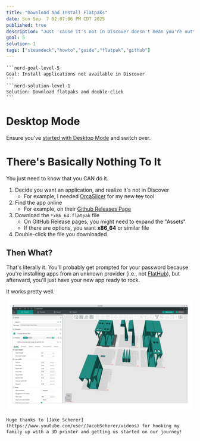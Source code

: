 ```yaml
---
title: "Download and Install Flatpaks"
date: Sun Sep  7 02:07:06 PM CDT 2025
published: true
description: "Just 'cause it's not in Discover doesn't mean you're outta luck!"
goal: 5
solution: 1
tags: ["steamdeck","howto","guide","flatpak","github"]
---
```

````flare
```nerd-goal-level-5
Goal: Install applications not available in Discover
```
```nerd-solution-level-1
Solution: Download flatpaks and double-click
```
````
# Desktop Mode

Ensure you've [started with Desktop Mode](#/steamdeck/guides/desktop-mode-sudo-password) and switch over.

# There's Basically Nothing To It

You just need to know that you CAN do it.

1. Decide you want an application, and realize it's not in Discover
    - For example, I needed [OrcaSlicer](https://www.orcaslicer.com/) for my new ~~toy~~ tool
2. Find the app online
    - For example, on their [Github Releases Page](https://github.com/SoftFever/OrcaSlicer/releases)
3. Download the `*x86_64.flatpak` file
    - On GitHub Release pages, you might need to expand the "Assets"
    - If there are options, you want **x86_64** or similar file
4. Double-click the file you downloaded

## Then What?

That's literally it. You'll probably get prompted for your password because you're installing apps from an unknown provider (i.e., not [FlatHub](https://flathub.org/)), but afterward, you'll just have your new app ready to rock.

It works pretty well.

![OrcaSlicer Flatpak](/images/thumbnail/flatpaks.png)

```flare
Huge thanks to [Jake Scherer](https://www.youtube.com/user/JacobScherer/videos) for hooking my family up with a 3D printer and getting us started on our journey!
```
